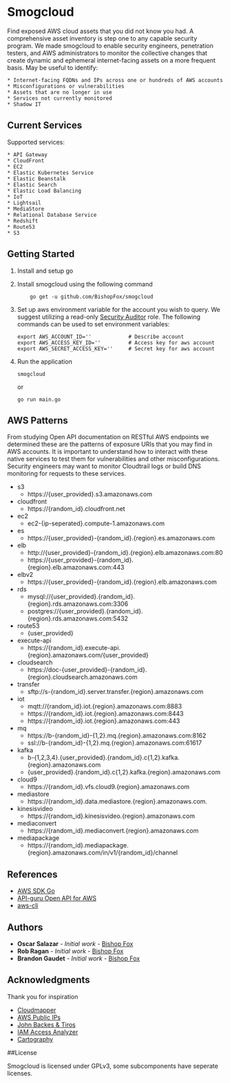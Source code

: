 # Smogcloud

Find exposed AWS cloud assets that you did not know you had. A comprehensive asset inventory is step one to any capable security program. We made smogcloud to enable security engineers, penetration testers, and AWS administrators to monitor the collective changes that create dynamic and ephemeral internet-facing assets on a more frequent basis. May be useful to identify:

    * Internet-facing FQDNs and IPs across one or hundreds of AWS accounts
    * Misconfigurations or vulnerabilities
    * Assets that are no longer in use
    * Services not currently monitored 
    * Shadow IT

## Current Services
Supported services:

    * API Gateway
    * CloudFront
    * EC2
    * Elastic Kubernetes Service
    * Elastic Beanstalk
    * Elastic Search
    * Elastic Load Balancing 
    * IoT
    * Lightsail
    * MediaStore
    * Relational Database Service
    * Redshift
    * Route53
    * S3
    
## Getting Started
1. Install and setup go
2. Install smogcloud using the following command

    ``` 
        go get -u github.com/BishopFox/smogcloud
    ```
3. Set up aws environment variable for the account you wish to query. We suggest utilizing a read-only [Security Auditor](https://medium.com/@HorosAWSData/how-to-add-an-aws-user-with-security-audit-access-819f0aef7cee) role. The following commands can be used to set environment variables:

    ```
    export AWS_ACCOUNT_ID=''            # Describe account
    export AWS_ACCESS_KEY_ID=''         # Access key for aws account
    export AWS_SECRET_ACCESS_KEY=''     # Secret key for aws account
    ```

4. Run the application

    ```
    smogcloud
    ```
    or
    ```
    go run main.go
    ```

## AWS Patterns

From studying Open API documentation on RESTful AWS endpoints we determined these are the patterns of exposure URIs that you may find in AWS accounts. It is important to understand how to interact with these native services to test them for vulnerabilities and other misconfigurations. Security engineers may want to monitor Cloudtrail logs or build DNS monitoring for requests to these services. 

- s3
  - https://{user_provided}.s3.amazonaws.com
- cloudfront
  - https://{random_id}.cloudfront.net
- ec2
  - ec2-{ip-seperated}.compute-1.amazonaws.com
- es
  - https://{user_provided}-{random_id}.{region}.es.amazonaws.com
- elb
  - http://{user_provided}-{random_id}.{region}.elb.amazonaws.com:80
  - https://{user_provided}-{random_id}.{region}.elb.amazonaws.com:443
- elbv2
  - https://{user_provided}-{random_id}.{region}.elb.amazonaws.com
- rds
  - mysql://{user_provided}.{random_id}.{region}.rds.amazonaws.com:3306
  - postgres://{user_provided}.{random_id}.{region}.rds.amazonaws.com:5432
- route53
  - {user_provided}
- execute-api
  - https://{random_id}.execute-api.{region}.amazonaws.com/{user_provided}
- cloudsearch
  - https://doc-{user_provided}-{random_id}.{region}.cloudsearch.amazonaws.com
- transfer
  - sftp://s-{random_id}.server.transfer.{region}.amazonaws.com
- iot 
  - mqtt://{random_id}.iot.{region}.amazonaws.com:8883
  - https://{random_id}.iot.{region}.amazonaws.com:8443
  - https://{random_id}.iot.{region}.amazonaws.com:443
- mq
  - https://b-{random_id}-{1,2}.mq.{region}.amazonaws.com:8162
  - ssl://b-{random_id}-{1,2}.mq.{region}.amazonaws.com:61617
- kafka
  - b-{1,2,3,4}.{user_provided}.{random_id}.c{1,2}.kafka.{region}.amazonaws.com
  - {user_provided}.{random_id}.c{1,2}.kafka.{region}.amazonaws.com
- cloud9
  - https://{random_id}.vfs.cloud9.{region}.amazonaws.com
- mediastore
  - https://{random_id}.data.mediastore.{region}.amazonaws.com.
- kinesisvideo
  - https://{random_id}.kinesisvideo.{region}.amazonaws.com
- mediaconvert
  - https://{random_id}.mediaconvert.{region}.amazonaws.com
- mediapackage
  - https://{random_id}.mediapackage.{region}.amazonaws.com/in/v1/{random_id}/channel

## References
* [AWS SDK Go](https://docs.aws.amazon.com/sdk-for-go/api/)
* [API-guru Open API for AWS](https://github.com/APIs-guru/openapi-directory/tree/master/APIs/amazonaws.com)
* [aws-cli](https://github.com/aws/aws-cli)

## Authors

* **Oscar Salazar** - *Initial work* - [Bishop Fox](https://github.com/tracertea)
* **Rob Ragan** - *Initial work* - [Bishop Fox](https://github.com/basicScandal)
* **Brandon Gaudet** - *Initial work* - [Bishop Fox](https://github.com/brandondgaudet)

## Acknowledgments

Thank you for inspiration
* [Cloudmapper](https://github.com/duo-labs/cloudmapper)
* [AWS Public IPs](https://github.com/arkadiyt/aws_public_ips)
* [John Backes & Tiros](https://aws.amazon.com/blogs/security/aws-security-profile-john-backes-senior-software-development-engineer/)
* [IAM Access Analyzer](https://docs.aws.amazon.com/IAM/latest/UserGuide/what-is-access-analyzer.html)
* [Cartography](https://github.com/lyft/cartography)

##License

Smogcloud is licensed under GPLv3, some subcomponents have seperate licenses. 
